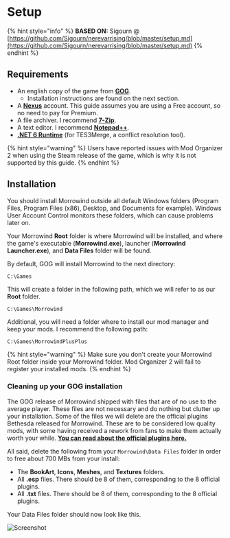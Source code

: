 # Setup

{% hint style="info" %}
**BASED ON:** Sigourn @ [https://github.com/Sigourn/nerevarrising/blob/master/setup.md](https://github.com/Sigourn/nerevarrising/blob/master/setup.md)
{% endhint %}

## Requirements

* An english copy of the game from [**GOG**](https://www.gog.com/game/the\_elder\_scrolls\_iii\_morrowind\_goty\_edition?gclid=EAIaIQobChMIoaWD-6LP6AIVCxCRCh2a5gPiEAAYASAAEgIUSvD\_BwE).
  * Installation instructions are found on the next section.
* A [**Nexus**](https://users.nexusmods.com/register) account. This guide assumes you are using a Free account, so no need to pay for Premium.
* A file archiver. I recommend [**7-Zip**](https://www.7-zip.org).
* A text editor. I recommend [**Notepad++**](https://notepad-plus-plus.org/downloads/v7.9.5/).
* [**.NET 6 Runtime**](https://dotnet.microsoft.com/en-us/download) (for TES3Merge, a conflict resolution tool).

{% hint style="warning" %}
Users have reported issues with Mod Organizer 2 when using the Steam release of the game, which is why it is not supported by this guide.
{% endhint %}

## Installation

You should install Morrowind outside all default Windows folders (Program Files, Program Files (x86), Desktop, and Documents for example). Windows User Account Control monitors these folders, which can cause problems later on.

Your Morrowind **Root** folder is where Morrowind will be installed, and where the game's executable (**Morrowind.exe**), launcher (**Morrowind Launcher.exe**), and **Data Files** folder will be found.

By default, GOG will install Morrowind to the next directory:

```text
C:\Games
```

This will create a folder in the following path, which we will refer to as our **Root** folder.

```text
C:\Games\Morrowind
```

Additional, you will need a folder where to install our mod manager and keep your mods. I recommend the following path:

```text
C:\Games\MorrowindPlusPlus
```

{% hint style="warning" %}
Make sure you don't create your Morrowind Root folder inside your Morrowind folder. Mod Organizer 2 will fail to register your installed mods.
{% endhint %}

### Cleaning up your GOG installation

The GOG release of Morrowind shipped with files that are of no use to the average player. These files are not necessary and do nothing but clutter up your installation. Some of the files we will delete are the official plugins Bethesda released for Morrowind. These are to be considered low quality mods, with some having received a rework from fans to make them actually worth your while. [**You can read about the official plugins here.**](https://en.uesp.net/wiki/Morrowind:Plugins)

All said, delete the following from your `Morrowind\Data Files` folder in order to free about 700 MBs from your install:

* The **BookArt**, **Icons**, **Meshes**, and **Textures** folders.
* All **.esp** files. There should be 8 of them, corresponding to the 8 official plugins.
* All **.txt** files. There should be 8 of them, corresponding to the 8 official plugins.

Your Data Files folder should now look like this.

![Screenshot](https://raw.githubusercontent.com/Sigourn/nerevarrising/master/pictures/Data_Files.png)
